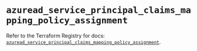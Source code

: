 # `azuread_service_principal_claims_mapping_policy_assignment`

Refer to the Terraform Registry for docs: [`azuread_service_principal_claims_mapping_policy_assignment`](https://registry.terraform.io/providers/hashicorp/azuread/2.51.0/docs/resources/service_principal_claims_mapping_policy_assignment).
